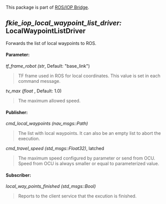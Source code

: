 This package is part of [ROS/IOP Bridge](https://github.com/fkie/iop_core/blob/master/README.md).


## _fkie_iop_local_waypoint_list_driver:_ LocalWaypointListDriver

Forwards the list of local waypoints to ROS.

#### Parameter:

_tf_frame_robot (str_, Default: "base_link")

> TF frame used in ROS for local coordinates. This value is set in each command message.

_tv_max (float_ , Default: 1.0)

> The maximum allowed speed.

#### Publisher:

_cmd_local_waypoints (nav_msgs::Path)_

> The list with local waypoints. It can also be an empty list to abort the execution.

_cmd_travel_speed (std_msgs::Float32)_, latched

> The maximum speed configured by parameter or send from OCU. Speed from OCU is always smaller or equal to parameterized value.

#### Subscriber:

_local_way_points_finished (std_msgs::Bool)_

> Reports to the client service that the excution is finished.

